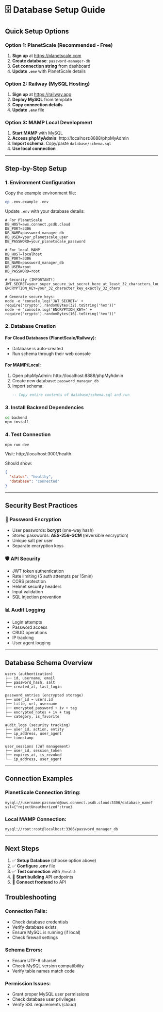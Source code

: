 # 🗄️ Database Setup Guide

## Quick Setup Options

### Option 1: PlanetScale (Recommended - Free)
1. **Sign up** at https://planetscale.com
2. **Create database**: `password-manager-db`
3. **Get connection string** from dashboard
4. **Update `.env`** with PlanetScale details

### Option 2: Railway (MySQL Hosting)
1. **Sign up** at https://railway.app
2. **Deploy MySQL** from template
3. **Copy connection details**
4. **Update `.env`** file

### Option 3: MAMP Local Development
1. **Start MAMP** with MySQL
2. **Access phpMyAdmin**: http://localhost:8888/phpMyAdmin
3. **Import schema**: Copy/paste `database/schema.sql`
4. **Use local connection**

---

## Step-by-Step Setup

### 1. Environment Configuration

Copy the example environment file:
```bash
cp .env.example .env
```

Update `.env` with your database details:
```env
# For PlanetScale
DB_HOST=aws.connect.psdb.cloud
DB_PORT=3306
DB_NAME=password-manager-db
DB_USER=your_planetscale_user
DB_PASSWORD=your_planetscale_password

# For local MAMP
DB_HOST=localhost
DB_PORT=3306
DB_NAME=password_manager_db
DB_USER=root
DB_PASSWORD=root

# Security (IMPORTANT!)
JWT_SECRET=your_super_secure_jwt_secret_here_at_least_32_characters_long
ENCRYPTION_KEY=your_32_character_key_exactly_32_chars

# Generate secure keys:
node -e "console.log('JWT_SECRET=' + require('crypto').randomBytes(32).toString('hex'))"
node -e "console.log('ENCRYPTION_KEY=' + require('crypto').randomBytes(16).toString('hex'))"
```

### 2. Database Creation

#### For Cloud Databases (PlanetScale/Railway):
- Database is auto-created
- Run schema through their web console

#### For MAMP/Local:
1. Open phpMyAdmin: http://localhost:8888/phpMyAdmin
2. Create new database: `password_manager_db`
3. Import schema:
   ```sql
   -- Copy entire contents of database/schema.sql and run
   ```

### 3. Install Backend Dependencies

```bash
cd backend
npm install
```

### 4. Test Connection

```bash
npm run dev
```

Visit: http://localhost:3001/health

Should show:
```json
{
  "status": "healthy",
  "database": "connected"
}
```

---

## Security Best Practices

### 🔐 **Password Encryption**
- User passwords: **bcrypt** (one-way hash)
- Stored passwords: **AES-256-GCM** (reversible encryption)
- Unique salt per user
- Separate encryption keys

### 🛡️ **API Security**
- JWT token authentication
- Rate limiting (5 auth attempts per 15min)
- CORS protection
- Helmet security headers
- Input validation
- SQL injection prevention

### 📊 **Audit Logging**
- Login attempts
- Password access
- CRUD operations
- IP tracking
- User agent logging

---

## Database Schema Overview

```
users (authentication)
├── id, username, email
├── password_hash, salt
└── created_at, last_login

password_entries (encrypted storage)
├── user_id → users.id
├── title, url, username
├── encrypted_password + iv + tag
├── encrypted_notes + iv + tag
└── category, is_favorite

audit_logs (security tracking)
├── user_id, action, entity
├── ip_address, user_agent
└── timestamp

user_sessions (JWT management)
├── user_id, session_token
├── expires_at, is_revoked
└── ip_address, user_agent
```

---

## Connection Examples

### PlanetScale Connection String:
```
mysql://username:password@aws.connect.psdb.cloud:3306/database_name?ssl={"rejectUnauthorized":true}
```

### Local MAMP Connection:
```
mysql://root:root@localhost:3306/password_manager_db
```

---

## Next Steps

1. ✅ **Setup Database** (choose option above)
2. ✅ **Configure .env** file
3. ✅ **Test connection** with `/health`
4. 🚀 **Start building** API endpoints
5. 🔗 **Connect frontend** to API

## Troubleshooting

### Connection Fails:
- Check database credentials
- Verify database exists
- Ensure MySQL is running (if local)
- Check firewall settings

### Schema Errors:
- Ensure UTF-8 charset
- Check MySQL version compatibility
- Verify table names match code

### Permission Issues:
- Grant proper MySQL user permissions
- Check database user privileges
- Verify SSL requirements (cloud)